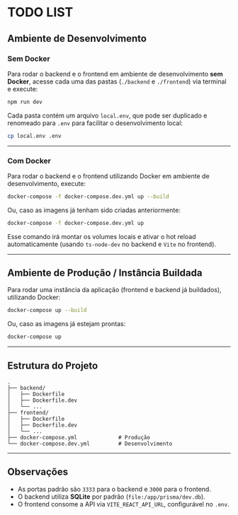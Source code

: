 # TODO LIST

## Ambiente de Desenvolvimento

### Sem Docker

Para rodar o backend e o frontend em ambiente de desenvolvimento **sem Docker**, acesse cada uma das pastas (`./backend` e `./frontend`) via terminal e execute:

```bash
npm run dev
```

Cada pasta contém um arquivo `local.env`, que pode ser duplicado e renomeado para `.env` para facilitar o desenvolvimento local:

```bash
cp local.env .env
```

---

### Com Docker

Para rodar o backend e o frontend utilizando Docker em ambiente de desenvolvimento, execute:

```bash
docker-compose -f docker-compose.dev.yml up --build
```

Ou, caso as imagens já tenham sido criadas anteriormente:

```bash
docker-compose -f docker-compose.dev.yml up
```

Esse comando irá montar os volumes locais e ativar o hot reload automaticamente (usando `ts-node-dev` no backend e `Vite` no frontend).

---

## Ambiente de Produção / Instância Buildada

Para rodar uma instância da aplicação (frontend e backend já buildados), utilizando Docker:

```bash
docker-compose up --build
```

Ou, caso as imagens já estejam prontas:

```bash
docker-compose up
```

---

## Estrutura do Projeto

```
.
├── backend/
│   ├── Dockerfile
│   ├── Dockerfile.dev
│   └── ...
├── frontend/
│   ├── Dockerfile
│   ├── Dockerfile.dev
│   └── ...
├── docker-compose.yml             # Produção
└── docker-compose.dev.yml         # Desenvolvimento
```

---

## Observações

* As portas padrão são `3333` para o backend e `3000` para o frontend.
* O backend utiliza **SQLite** por padrão (`file:/app/prisma/dev.db`).
* O frontend consome a API via `VITE_REACT_API_URL`, configurável no `.env`.
